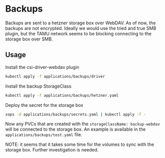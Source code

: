 # Backups

Backups are sent to a hetzner storage box over WebDAV. As of now, the backups are not encrypted.
Ideally we would use the tried and true SMB plugin, but the TAMU network seems to be blocking connecting to
the storage box over SMB.

## Usage

Install the csi-driver-webdav plugin
```bash
kubectl apply -f applications/backups/driver
```

Install the backup StorageClass
```bash
kubectl apply -f applications/backups/hetzner.yaml
```

Deploy the secret for the storage box
```bash
sops -d applications/backups/secrets.yaml | kubectl apply -f -
```

Now any PVCs that are created with the `storageClassName: backup-webdav` will be connected to the storage box.
An example is available in the `applications/backups/test.yaml` file.

NOTE: it seems that it takes some time for the volumes to sync with the storage box. Further investigation is needed.
